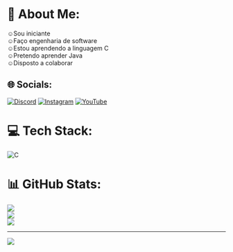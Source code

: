 # 💫 About Me:
☺Sou iniciante<br>☺Faço engenharia de software<br>☺Estou aprendendo a linguagem C<br>☺Pretendo aprender Java<br>☺Disposto a colaborar


## 🌐 Socials:
[![Discord](https://img.shields.io/badge/Discord-%237289DA.svg?logo=discord&logoColor=white)](htttps://discord.gg/#0696) [![Instagram](https://img.shields.io/badge/Instagram-%23E4405F.svg?logo=Instagram&logoColor=white)](https://instagram.com/eduardo_v.silva) [![YouTube](https://img.shields.io/badge/YouTube-%23FF0000.svg?logo=YouTube&logoColor=white)](https://youtube.com/c/3DV5) 

# 💻 Tech Stack:
![C](https://img.shields.io/badge/c-%2300599C.svg?style=for-the-badge&logo=c&logoColor=white)
# 📊 GitHub Stats:
![](https://github-readme-stats.vercel.app/api?username=3DV5&theme=highcontrast&hide_border=false&include_all_commits=false&count_private=false)<br/>
![](https://github-readme-streak-stats.herokuapp.com/?user=3DV5&theme=highcontrast&hide_border=false)<br/>
![](https://github-readme-stats.vercel.app/api/top-langs/?username=3DV5&theme=highcontrast&hide_border=false&include_all_commits=false&count_private=false&layout=compact)

---
[![](https://visitcount.itsvg.in/api?id=3DV5&icon=2&color=4)](https://visitcount.itsvg.in)

<!-- Proudly created with GPRM ( https://gprm.itsvg.in ) -->
